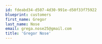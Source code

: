 ```yaml
---
id: fdeabd34-d507-4d30-991e-d50f33f75922
blueprint: customers
first_name: Gregor
last_name: Nose
email: grega.nose25@gmail.com
title: 'Gregor Nose'
---
```

